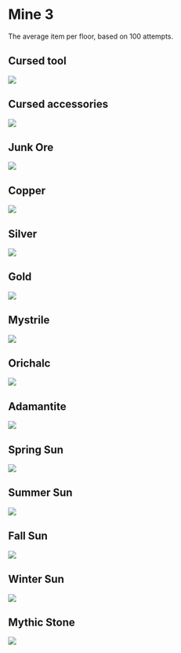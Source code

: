 # Mine 3

The average item per floor, based on 100 attempts.

## Cursed tool
![](./plots/cursed.tool.png)

## Cursed accessories
![](./plots/cursed.accessory.png)

## Junk Ore
![](./plots/junk.ore.png)

## Copper
![](./plots/copper.png)

## Silver
![](./plots/silver.png)

## Gold
![](./plots/gold.png)

## Mystrile
![](./plots/mystrile.png)

## Orichalc
![](./plots/orichalc.png)

## Adamantite
![](./plots/adamantite.png)

## Spring Sun
![](./plots/spring.sun.png)

## Summer Sun
![](./plots/summer.sun.png)

## Fall Sun
![](./plots/fall.sun.png)

## Winter Sun
![](./plots/winter.sun.png)

## Mythic Stone
![](./plots/mythic.stone.png)
